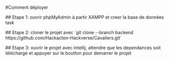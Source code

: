 #Comment déployer

<p>
  ## Etape 1: 
  ouvrir phpMyAdmin à partir XAMPP et creer la base de données task
</p>
<p>
  ## Etape 2:
  cloner le projet avec `git clone --branch backend https://github.com/Hackacton-Hackverse/Cavaliers.git`

</p>
<p>
  ## Etape 3: 
  ouvrir le projet avec intellij, attendre que les dependances soit téléchargé et appuyer sur le boutton pour demarrer le projet 
</p>

